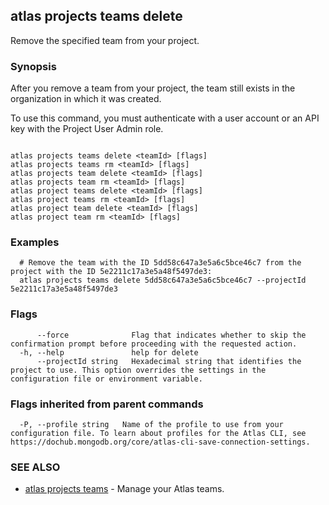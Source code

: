 ## atlas projects teams delete

Remove the specified team from your project.


### Synopsis

After you remove a team from your project, the team still exists in the organization in which it was created.

To use this command, you must authenticate with a user account or an API key with the Project User Admin role.



```

atlas projects teams delete <teamId> [flags]
atlas projects teams rm <teamId> [flags]
atlas projects team delete <teamId> [flags]
atlas projects team rm <teamId> [flags]
atlas project teams delete <teamId> [flags]
atlas project teams rm <teamId> [flags]
atlas project team delete <teamId> [flags]
atlas project team rm <teamId> [flags]
```

### Examples

```
  # Remove the team with the ID 5dd58c647a3e5a6c5bce46c7 from the project with the ID 5e2211c17a3e5a48f5497de3:
  atlas projects teams delete 5dd58c647a3e5a6c5bce46c7 --projectId 5e2211c17a3e5a48f5497de3
```


### Flags

```
      --force              Flag that indicates whether to skip the confirmation prompt before proceeding with the requested action.
  -h, --help               help for delete
      --projectId string   Hexadecimal string that identifies the project to use. This option overrides the settings in the configuration file or environment variable.

```


### Flags inherited from parent commands

```
  -P, --profile string   Name of the profile to use from your configuration file. To learn about profiles for the Atlas CLI, see https://dochub.mongodb.org/core/atlas-cli-save-connection-settings.

```

### SEE ALSO


* [atlas projects teams](atlas_projects_teams.md)	- Manage your Atlas teams.



